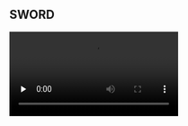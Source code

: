 ## SWORD

<video id="video" controls="" preload="none" poster=""><source id="mp4" src="Sword.mp4" type="video/mp4"></video>

